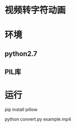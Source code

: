 # 视频转字符动画

# 环境
  ## python2.7
  ## PIL库

# 运行
  pip install pillow

  python convert.py example.mp4

